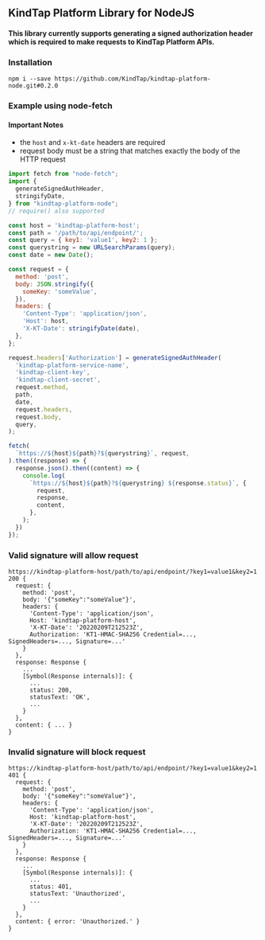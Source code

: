 ## KindTap Platform Library for NodeJS

#### This library currently supports generating a signed authorization header which is required to make requests to KindTap Platform APIs.

### Installation

`npm i --save https://github.com/KindTap/kindtap-platform-node.git#0.2.0`

### Example using node-fetch

#### Important Notes

* the `host` and `x-kt-date` headers are required
* request body must be a string that matches exactly the body of the HTTP request

```JavaScript
import fetch from "node-fetch";
import {
  generateSignedAuthHeader,
  stringifyDate,
} from "kindtap-platform-node";
// require() also supported

const host = 'kindtap-platform-host';
const path = '/path/to/api/endpoint/';
const query = { key1: 'value1', key2: 1 };
const querystring = new URLSearchParams(query);
const date = new Date();

const request = {
  method: 'post',
  body: JSON.stringify({
    someKey: 'someValue',
  }),
  headers: {
    'Content-Type': 'application/json',
    'Host': host,
    'X-KT-Date': stringifyDate(date),
  },
};

request.headers['Authorization'] = generateSignedAuthHeader(
  'kindtap-platform-service-name',
  'kindtap-client-key',
  'kindtap-client-secret',
  request.method,
  path,
  date,
  request.headers,
  request.body,
  query,
);

fetch(
  `https://${host}${path}?${querystring}`, request,
).then((response) => {
  response.json().then((content) => {
    console.log(
      `https://${host}${path}?${querystring} ${response.status}`, {
        request,
        response,
        content,
      },
    );
  })
});
```

### Valid signature will allow request

```
https://kindtap-platform-host/path/to/api/endpoint/?key1=value1&key2=1 200 {
  request: {
    method: 'post',
    body: '{"someKey":"someValue"}',
    headers: {
      'Content-Type': 'application/json',
      Host: 'kindtap-platform-host',
      'X-KT-Date': '20220209T212523Z',
      Authorization: 'KT1-HMAC-SHA256 Credential=..., SignedHeaders=..., Signature=...'
    }
  },
  response: Response {
    ...
    [Symbol(Response internals)]: {
      ...
      status: 200,
      statusText: 'OK',
      ...
    }
  },
  content: { ... }
}
```

### Invalid signature will block request

```
https://kindtap-platform-host/path/to/api/endpoint/?key1=value1&key2=1 401 {
  request: {
    method: 'post',
    body: '{"someKey":"someValue"}',
    headers: {
      'Content-Type': 'application/json',
      Host: 'kindtap-platform-host',
      'X-KT-Date': '20220209T212523Z',
      Authorization: 'KT1-HMAC-SHA256 Credential=..., SignedHeaders=..., Signature=...'
    }
  },
  response: Response {
    ...
    [Symbol(Response internals)]: {
      ...
      status: 401,
      statusText: 'Unauthorized',
      ...
    }
  },
  content: { error: 'Unauthorized.' }
}
```
